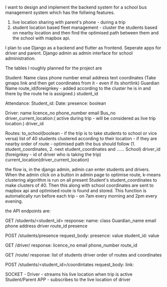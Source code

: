 I want to design and implement the backend system for a school bus management system which has the follwing features.

1. live location sharing with parent's phone - during a trip
2. student location based fleet management - cluster the students based on nearby location and then find the optimised path between them and the school with mapbox api.

I plan to use Django as a backend and flutter as frontend. Seperate apps for driver and parent. Django admin as admin interface for school administration.

The tables I roughly planned for the project are

Student:
    Name
    class
    phone number
    email
    address text
    coordinates (Take gmaps link and then get coordinates from it - even if its shortlink)
    Guardian Name
    route_id(foreignkey - added according to the cluster he is in and there by the route he is assigned.)
    student_id

Attendance:
    Student_id:
    Date:
    presence: boolean

Driver:
    name
    licence_no
    phone_number
    email
    Bus_no
    driver_current_location:( active during trip - will be considered as live trip location.)
    driver_id

Routes:
    to_school(boolean - if the trip is to take students to school or vice versa)
    list of 40 students clustered according to their location - if they are nearby
    order of route - optimised path the bus should follow (1. student_coordinates, 2. next student_coordinates and ...... School)
    driver_id (foreignkey - id of driver who is taking the trip)
    current_location(driver_current_location)


the flow is, in the django admin, admin can enter students and drivers. When the admin click on a button in admin  page to optimise route, k-means clustering algorithm is run on all present Student's student_coordinates to make clusters of 40. Then this along with school coordinates are sent to mapbox api and optimised route is found and stored. This function is automatically run before each trip - on 7am every morning and 2pm every evening.

the API endpoints are:

GET
/students/<student_id>
    response:
        name:
        class
        Guardian_name
        email
        phone
        address
        driver
        route_id
        presence

POST
/students/presence
    request_body:
        presence: value
        student_id: value

GET
/driver/<id>
    response:
        licence_no
        email
        phone_number
        route_id

GET
/route/<id>
    response:
        list of students
        driver
        order of routes and coordinates
        
POST
/students/<student_id>/coordintates
    request_body:
        link:
        
SOCKET -
Driver - streams his live location when trip is active
Student/Parent APP - subscribes to the live location of driver

